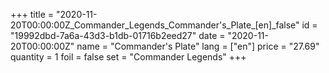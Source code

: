 +++
title = "2020-11-20T00:00:00Z_Commander_Legends_Commander's_Plate_[en]_false"
id = "19992dbd-7a6a-43d3-b1db-01716b2eed27"
date = "2020-11-20T00:00:00Z"
name = "Commander's Plate"
lang = ["en"]
price = "27.69"
quantity = 1
foil = false
set = "Commander Legends"
+++
